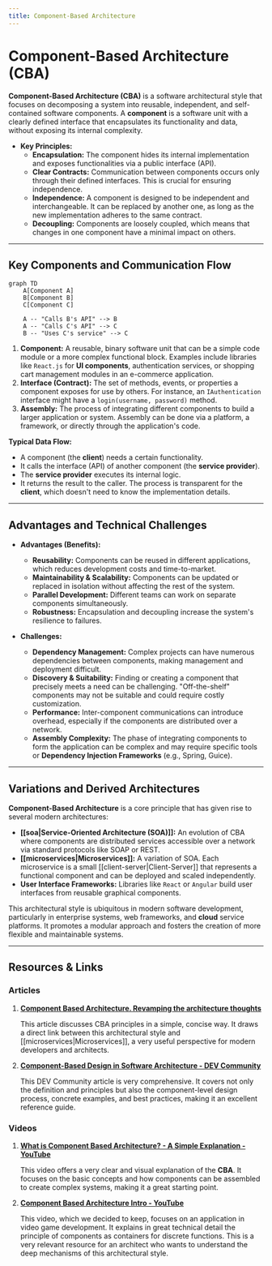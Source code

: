 ```yaml
---
title: Component-Based Architecture
---
```

# Component-Based Architecture (CBA)

**Component-Based Architecture (CBA)** is a software architectural style that focuses on decomposing a system into reusable, independent, and self-contained software components. A **component** is a software unit with a clearly defined interface that encapsulates its functionality and data, without exposing its internal complexity.

* **Key Principles:**
    * **Encapsulation:** The component hides its internal implementation and exposes functionalities via a public interface (API).
    * **Clear Contracts:** Communication between components occurs only through their defined interfaces. This is crucial for ensuring independence.
    * **Independence:** A component is designed to be independent and interchangeable. It can be replaced by another one, as long as the new implementation adheres to the same contract.
    * **Decoupling:** Components are loosely coupled, which means that changes in one component have a minimal impact on others.

---

## Key Components and Communication Flow

```mermaid
graph TD
    A[Component A]
    B[Component B]
    C[Component C]

    A -- "Calls B's API" --> B
    A -- "Calls C's API" --> C
    B -- "Uses C's service" --> C
```

1.  **Component:** A reusable, binary software unit that can be a simple code module or a more complex functional block. Examples include libraries like `React.js` for **UI components**, authentication services, or shopping cart management modules in an e-commerce application.
2.  **Interface (Contract):** The set of methods, events, or properties a component exposes for use by others. For instance, an `IAuthentication` interface might have a `login(username, password)` method.
3.  **Assembly:** The process of integrating different components to build a larger application or system. Assembly can be done via a platform, a framework, or directly through the application's code.

**Typical Data Flow:**
* A component (the **client**) needs a certain functionality.
* It calls the interface (API) of another component (the **service provider**).
* The **service provider** executes its internal logic.
* It returns the result to the caller. The process is transparent for the **client**, which doesn't need to know the implementation details.

---

## Advantages and Technical Challenges

* **Advantages (Benefits):**
    * **Reusability:** Components can be reused in different applications, which reduces development costs and time-to-market.
    * **Maintainability & Scalability:** Components can be updated or replaced in isolation without affecting the rest of the system.
    * **Parallel Development:** Different teams can work on separate components simultaneously.
    * **Robustness:** Encapsulation and decoupling increase the system's resilience to failures.

* **Challenges:**
    * **Dependency Management:** Complex projects can have numerous dependencies between components, making management and deployment difficult.
    * **Discovery & Suitability:** Finding or creating a component that precisely meets a need can be challenging. "Off-the-shelf" components may not be suitable and could require costly customization.
    * **Performance:** Inter-component communications can introduce overhead, especially if the components are distributed over a network.
    * **Assembly Complexity:** The phase of integrating components to form the application can be complex and may require specific tools or **Dependency Injection Frameworks** (e.g., Spring, Guice).

---

## Variations and Derived Architectures

**Component-Based Architecture** is a core principle that has given rise to several modern architectures:

* **[[soa|Service-Oriented Architecture (SOA)]]:** An evolution of CBA where components are distributed services accessible over a network via standard protocols like SOAP or REST.
* **[[microservices|Microservices]]:** A variation of SOA. Each microservice is a small [[client-server|Client-Server]] that represents a functional component and can be deployed and scaled independently.
* **User Interface Frameworks:** Libraries like `React` or `Angular` build user interfaces from reusable graphical components.

This architectural style is ubiquitous in modern software development, particularly in enterprise systems, web frameworks, and **cloud** service platforms. It promotes a modular approach and fosters the creation of more flexible and maintainable systems.

---

## **Resources & Links**

### **Articles**

1.  **[Component Based Architecture. Revamping the architecture thoughts](https://medium.com/omarelgabrys-blog/component-based-architecture-3c3c23c7e348)**
    
    This article discusses CBA principles in a simple, concise way. It draws a direct link between this architectural style and [[microservices|Microservices]], a very useful perspective for modern developers and architects.
    
2.  **[Component-Based Design in Software Architecture - DEV Community](https://dev.to/lovestaco/component-based-design-in-software-architecture-pbf)**
    
    This DEV Community article is very comprehensive. It covers not only the definition and principles but also the component-level design process, concrete examples, and best practices, making it an excellent reference guide.

### **Videos**

1.  **[What is Component Based Architecture? - A Simple Explanation - YouTube](https://www.youtube.com/watch?v=inu5XtR4VZ8)**
    
    This video offers a very clear and visual explanation of the **CBA**. It focuses on the basic concepts and how components can be assembled to create complex systems, making it a great starting point.

2.  **[Component Based Architecture Intro - YouTube](https://www.youtube.com/watch?v=X9hk56yyyu4)**
    
    This video, which we decided to keep, focuses on an application in video game development. It explains in great technical detail the principle of components as containers for discrete functions. This is a very relevant resource for an architect who wants to understand the deep mechanisms of this architectural style.